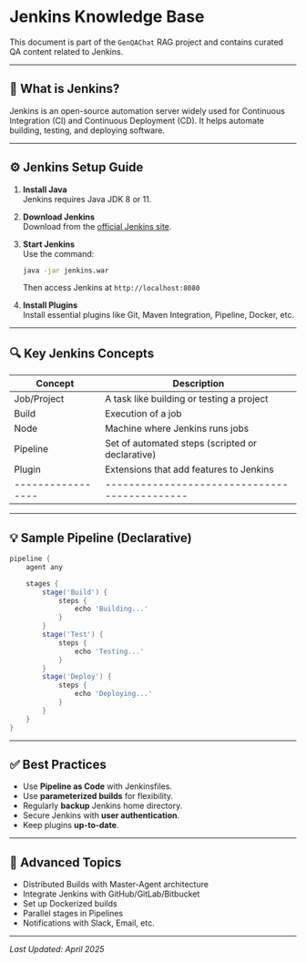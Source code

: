 # Jenkins Knowledge Base

This document is part of the `GenQAChat` RAG project and contains curated QA content related to Jenkins.

---

## 📘 What is Jenkins?

Jenkins is an open-source automation server widely used for Continuous Integration (CI) and Continuous Deployment (CD). It helps automate building, testing, and deploying software.

---

## ⚙️ Jenkins Setup Guide

1. **Install Java**  
   Jenkins requires Java JDK 8 or 11.

2. **Download Jenkins**  
   Download from the [official Jenkins site](https://www.jenkins.io/download/).

3. **Start Jenkins**  
   Use the command:
   ```bash
   java -jar jenkins.war
   ```
   Then access Jenkins at `http://localhost:8080`

4. **Install Plugins**  
   Install essential plugins like Git, Maven Integration, Pipeline, Docker, etc.

---

## 🔍 Key Jenkins Concepts

| Concept         | Description                                 |
|-----------------|---------------------------------------------|
| Job/Project     | A task like building or testing a project   |
| Build           | Execution of a job                         |
| Node            | Machine where Jenkins runs jobs             |
| Pipeline        | Set of automated steps (scripted or declarative) |
| Plugin          | Extensions that add features to Jenkins    |
|-----------------|---------------------------------------------|

---

## 💡 Sample Pipeline (Declarative)

```groovy
pipeline {
    agent any

    stages {
        stage('Build') {
            steps {
                echo 'Building...'
            }
        }
        stage('Test') {
            steps {
                echo 'Testing...'
            }
        }
        stage('Deploy') {
            steps {
                echo 'Deploying...'
            }
        }
    }
}
```

---

## ✅ Best Practices

- Use **Pipeline as Code** with Jenkinsfiles.
- Use **parameterized builds** for flexibility.
- Regularly **backup** Jenkins home directory.
- Secure Jenkins with **user authentication**.
- Keep plugins **up-to-date**.

---

## 📜 Advanced Topics

- Distributed Builds with Master-Agent architecture
- Integrate Jenkins with GitHub/GitLab/Bitbucket
- Set up Dockerized builds
- Parallel stages in Pipelines
- Notifications with Slack, Email, etc.

---

*Last Updated: April 2025*

